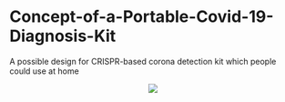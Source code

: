 # Concept-of-a-Portable-Covid-19-Diagnosis-Kit
A possible design for CRISPR-based corona detection kit which people could use at home

<p align="center">
<img src="https://user-images.githubusercontent.com/29791211/87841733-6a4fcc00-c8e2-11ea-89a2-b040c517a46e.png">
</p>
